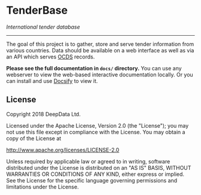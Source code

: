 # TenderBase

*International tender database*

---

The goal of this project is to gather, store and serve tender information from various countries. Data should be available on a web interface as well as via an API which serves [OCDS](http://standard.open-contracting.org/) records.

**Please see the full documentation in `docs/` directory.** You can use any webserver to view the web-based interactive documentation locally. Or you can install and use [Docsify](https://docsify.js.org/) to view it.



## License

Copyright 2018 DeepData Ltd.

Licensed under the Apache License, Version 2.0 (the "License");
you may not use this file except in compliance with the License.
You may obtain a copy of the License at

http://www.apache.org/licenses/LICENSE-2.0

Unless required by applicable law or agreed to in writing, software
distributed under the License is distributed on an "AS IS" BASIS,
WITHOUT WARRANTIES OR CONDITIONS OF ANY KIND, either express or implied.
See the License for the specific language governing permissions and
limitations under the License.